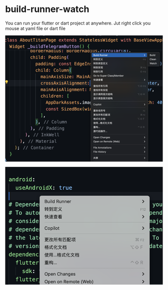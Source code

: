 # build-runner-watch

You can run your flutter or dart project at anywhere. Jut right click you mouse at yaml file or dart file

![这是图片](https://raw.githubusercontent.com/skeyboy/build-runner-watch/refs/heads/main/snap/image_dart.png)

![这是图片](https://raw.githubusercontent.com/skeyboy/build-runner-watch/refs/heads/main/snap/image_yaml.png)
